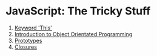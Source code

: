 # JavaScript: The Tricky Stuff

1. [Keyword 'This'](this.md) 
2. [Introduction to Object Orientated Programming](oop.md)
3. [Prototypes](prototypes.md)
4. [Closures](closures.md)
